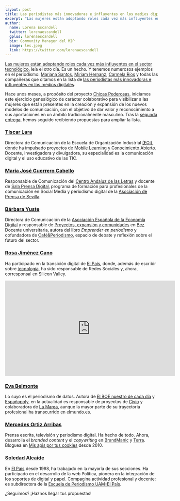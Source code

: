```yaml
---
layout: post
title: Las periodistas más innovadoras e influyentes en los medios digitales (III)  
excerpt: "Las mujeres están adoptando roles cada vez más influyentes en el sector tecnológico, leía el otro día. Es un hecho. Y tenemos numerosos ejemplos en el periodismo: Mariana Santos, Miriam Hernanz, Carmela Ríos y todas las compañeras que citamos en la lista de las periodistas más innovadoras e influyentes en los medios digitales."
author:
  name: Lorena Escandell
  twitter: lorenaescandell
  gplus: lorenaescandell 
  bio: Community Manager del MIP
  image: les.jpeg
  link: https://twitter.com/lorenaescandell
---
```

[Las mujeres están adoptando roles cada vez más influyentes en el sector tecnológico](http://blogthinkbig.com/mujeres-en-tecnologia/?platform=hootsuite), leía el otro día. Es un hecho. Y tenemos numerosos ejemplos en el periodismo: [Mariana Santos](https://twitter.com/marysaints), [Miriam Hernanz](https://twitter.com/miriamhernanz), [Carmela Ríos](https://twitter.com/CarmelaRios) y todas las compañeras que citamos en la lista de [las periodistas más innovadoras e influyentes en los medios digitales](http://mip.umh.es/blog/2015/11/15/periodistas-innovadoras-influyentes/). 

Hace unos meses, a propósito del proyecto [Chicas Poderosas](http://www.chicaspoderosas.org), iniciamos este ejercicio genealógico de carácter colaborativo para visibilizar a las mujeres que están presentes en la creación y expansión de los nuevos modelos de comunicación, con el objetivo de dar valor y reconocimiento a sus aportaciones en un ámbito tradicionalmente masculino. Tras la [segunda entrega](http://mip.umh.es/blog/2016/01/17/mujeres-periodistas-innovadoras-dos/), hemos seguido recibiendo propuestas para ampliar la lista. 

### [Tíscar Lara](https://twitter.com/tiscar)

Directora de Comunicación de la Escuela de Organización Industrial [(EOI)](https://twitter.com/eoi), donde ha impulsado proyectos de [Mobile Learning](http://www.eoi.es/blogs/mlearning/) y [Conocimiento Abierto](http://www.eoi.es/savia). Docente, investigadora y divulgadora, su especialidad es la comunicación digital y el uso educativo de las TIC. 

### [María José Guerrero Cabello](https://twitter.com/libromorado)
Responsable de Comunicación del [Centro Andaluz de las Letras](https://twitter.com/CAL_Letras) y docente de [Sala Prensa Digital](https://twitter.com/SaladePrensa20), programa de formación para profesionales de la comunicación en Social Media y periodismo digital de la [Asociación de Prensa de Sevilla](https://twitter.com/aprensasevilla).  

### [Bárbara Yuste](https://twitter.com/byuste)
Directora de Comunicación de la [Asociación Española de la Economía Digital](https://twitter.com/adigital_org) y responsable de [Proyectos, expansión y comunidades](http://loquedebesaber.bez.es/noticias/254225641/Proyectos-expansin-y-comunidades-Brbara-Yuste.html) en [Bez](http://www.bez.es/). Docente universitaria, autora del libro _Emprender en periodismo_ y cofundadora de [Café&Periodismo](https://cafeperiodismo.wordpress.com/acerca-de/), espacio de debate y reflexión sobre el futuro del sector. 

### [Rosa Jiménez Cano](https://twitter.com/petezin) 
Ha participado en la transición digital de [El País](http://elpais.com/), donde, además de escribir sobre [tecnología](http://tecnologia.elpais.com), ha sido responsable de Redes Sociales y, ahora, corresponsal en Silicon Valley. 

<iframe width="560" height="315" src="https://www.youtube.com/embed/ex5M3ZAQcFY" title="YouTube video player" frameborder="0" allow="accelerometer; autoplay; clipboard-write; encrypted-media; gyroscope; picture-in-picture" allowfullscreen></iframe>

### [Eva Belmonte](https://twitter.com/evabelmonte)
Lo suyo es el periodismo de datos. Autora de [El BOE nuestro de cada día](http://elboenuestrodecadadia.com/) y [Españopoly](http://www.xn--espaopoly-o6a.com), en la actualidad es responsable de proyectos de [Civio](http://www.civio.es) y colaboradora de [La Marea](http://www.lamarea.com/), aunque la mayor parte de su trayectoria profesional ha transcurrido en [elmundo.es](http://www.elmundo.es/). 

### [Mercedes Ortiz Arribas](https://twitter.com/mercedesortizz)
Prensa escrita, televisión y periodismo digital. Ha hecho de todo. Ahora, desarrolla el _branded content_ y el _copywriting_ en [BrandManic](http://cadenaser.com/emisora/radio_elche/) y [Terra](http://www.terra.es/). Bloguea en [Mis apis por tus cookies](http://www.misapisportuscookies.com) desde 2010. 

### [Soledad Alcaide](https://twitter.com/Solealal)
En [El País](http://elpais.com/) desde 1998, ha trabajado en la mayoría de sus secciones. Ha participado en el desarrollo de la web Política, pionera en la integración de los soportes de digital y papel. Compagina actividad profesional y docente: es subdirectora de la [Escuela de Periodismo UAM-El País](https://twitter.com/EdPeriodismo).  

¿Seguimos? ¡Haznos llegar tus propuestas!  
